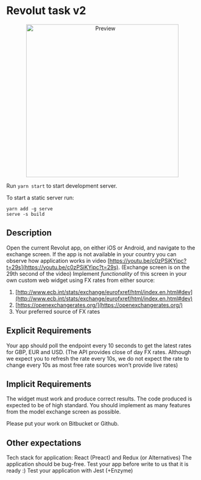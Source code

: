 # Revolut task v2

<p align="center">
  <img width="400" alt="Preview" src="https://user-images.githubusercontent.com/5172360/51500480-278d6080-1ddf-11e9-990d-33b66b089735.gif">
</p>

Run `yarn start` to start development server.

To start a static server run:
```
yarn add -g serve
serve -s build
```

## Description

Open the current Revolut app, on either iOS or Android, and navigate to the exchange screen.
If the app is not available in your country you can observe how application works in video [https://youtu.be/c0zPSiKYipc?t=29s](https://youtu.be/c0zPSiKYipc?t=29s). (Exchange screen is on the 29th second of the video)
Implement *functionality* of this screen in your own custom web widget using FX rates from either source:

1. [http://www.ecb.int/stats/exchange/eurofxref/html/index.en.html#dev](http://www.ecb.int/stats/exchange/eurofxref/html/index.en.html#dev)
2. [https://openexchangerates.org/](https://openexchangerates.org/)
3. Your preferred source of FX rates

## Explicit Requirements

Your app should poll the endpoint every 10 seconds to get the latest rates for GBP, EUR and USD. (The API provides close of day FX rates. Although we expect you to refresh the rate every 10s, we do not expect the rate to change every 10s as most free rate sources won’t provide live rates)

## Implicit Requirements

The widget must work and produce correct results.
The code produced is expected to be of high standard.
You should implement as many features from the model exchange screen as possible.

Please put your work on Bitbucket or Github.

## Other expectations

Tech stack for application: React (Preact) and Redux (or Alternatives) 
The application should be bug-free. Test your app before write to us that it is ready :)
Test your application with Jest (+Enzyme)
